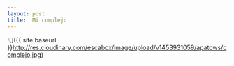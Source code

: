 ```yaml
---
layout: post
title:  Mi complejo
---
```

![]({{ site.baseurl }}http://res.cloudinary.com/escabox/image/upload/v1453931059/apatows/complejo.jpg)

